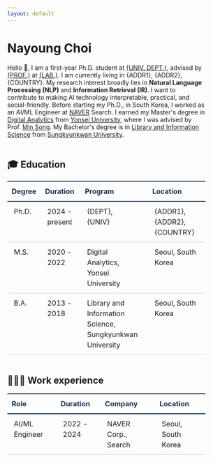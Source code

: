 ```yaml
---
layout: default
---
```


<style>
  /* 2way헤더와 라인포인트*/
  table {
      border-collapse: collapse;
      text-align: left;
      line-height: 1.5;
      width: 90%;
  }
  table thead th {
      text-align: left;
      padding: 10px;
      font-weight: bold;
      vertical-align: top;
      color: #1b3453;
      border-top: 2px solid #1b3453;
      border-bottom: 2px solid #1b3453;
  }
  table tbody th {
      padding: 10px 15px;
      font-weight: bold;
      vertical-align: top;
      border-bottom: 1px solid #ccc;
      background: #f3f6f7;
  }
  table td {
      padding: 10px 15px;
      vertical-align: top;
      border-bottom: 1px solid #ccc;
  }
</style>

# Nayoung Choi

<div style="width: 90%; float: left; margin: 0px auto;"> 
    Hello 🤝, I am a first-year Ph.D. student at <a href="www." target="_blank">{UNIV. DEPT.}</a>, advised by <a href="www." target="_blank">{PROF.}</a> at <a href="www." target="_blank">{LAB.}</a>. I am currently living in {ADDR1}, {ADDR2}, {COUNTRY}. My research interest broadly lies in <b>Natural Language Processing (NLP)</b> and <b>Information Retrieval (IR)</b>. I want to contribute to making AI technology interpretable, practical, and social-friendly. Before starting my Ph.D., in South Korea, I worked as an AI/ML Engineer at <a href="https://navercorp.com/" target="_blank">NAVER</a> Search. I earned my Master's degree in <a href="https://computing.yonsei.ac.kr/eng/eng2_2_d.php" target="_blank">Digital Analytics</a> from <a href="https://www.yonsei.ac.kr/en_sc/" target="_blank">Yonsei University</a>, where I was advised by Prof. <a href="https://scholar.google.com/citations?user=Wu4DqmEAAAAJ&hl=en" target="_blank">Min Song</a>. My Bachelor's degree is in <a href="https://lis.skku.edu/eng_lis/index.do" target="_blank">Library and Information Science</a> from <a href="https://www.skku.edu/eng/index.do" target="_blank">Sungkyunkwan University</a>.
</div>

<div style="width: 100%; float: left; margin: 0px auto;"> 
    <br>
    <h2> 🎓 Education </h2>
</div>

| Degree | Duration | Program | Location |
| -- | -- | -- | -- | 
| Ph.D. | 2024 - present | {DEPT}, <br>{UNIV} | {ADDR1}, {ADDR2}, {COUNTRY} |
| M.S. | 2020 - 2022 | Digital Analytics, <br>Yonsei University | Seoul, South Korea | 
| B.A. | 2013 - 2018 | Library and Information Science, <br>Sungkyunkwan University | Seoul, South Korea | 

<div style="width: 100%; float: left; margin: 0px auto;"> 
    <h2> 👩🏻‍💻 Work experience </h2>
</div>

| Role | Duration | Company | Location |
| -- | -- | -- | -- | 
| AI/ML Engineer | 2022 - 2024 | NAVER Corp., Search | Seoul, South Korea | 
